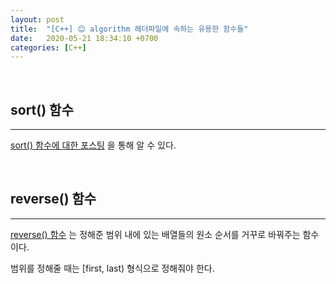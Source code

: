```yaml
---
layout: post
title:  "[C++] 😊 algorithm 헤더파일에 속하는 유용한 함수들"
date:   2020-05-21 18:34:10 +0700
categories: [C++]
---
```


<br>

## sort() 함수
---

[sort() 함수에 대한 포스팅](https://choheeis.github.io/c++/2020/01/20/C++Sort().html) 을 통해 알 수 있다.

<br>

## reverse() 함수
---

[reverse() 함수](http://www.cplusplus.com/reference/algorithm/reverse/) 는 정해준 범위 내에 있는 배열들의 원소 순서를 거꾸로 바꿔주는 함수이다.

범위를 정해줄 때는 [first, last) 형식으로 정해줘야 한다.

<br>